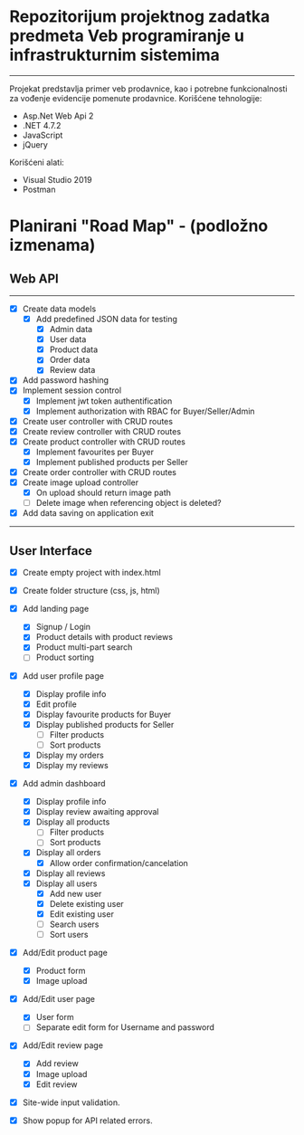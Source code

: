 # Repozitorijum projektnog zadatka predmeta Veb programiranje u infrastrukturnim sistemima
---
Projekat predstavlja primer veb prodavnice, kao i potrebne funkcionalnosti za vođenje evidencije pomenute prodavnice.
Korišćene tehnologije:
 - Asp.Net Web Api 2
 - .NET 4.7.2
 - JavaScript
 - jQuery

Korišćeni alati:
 - Visual Studio 2019
 - Postman

 # Planirani "Road Map" - (podložno izmenama)
 
 ## Web API

 ---

 - [X] Create data models
     - [X] Add predefined JSON data for testing
         - [X] Admin data
         - [X] User data
         - [X] Product data
         - [X] Order data
         - [X] Review data
 - [X] Add password hashing
 - [X] Implement session control
     - [X] Implement jwt token authentification
     - [X] Implement authorization with RBAC for Buyer/Seller/Admin
 - [X] Create user controller with CRUD routes
 - [X] Create review controller with CRUD routes
 - [X] Create product controller with CRUD routes
     - [X] Implement favourites per Buyer
     - [X] Implement published products per Seller
 - [X] Create order controller with CRUD routes
 - [X] Create image upload controller
     - [X] On upload should return image path
     - [ ] Delete image when referencing object is deleted?
 - [X] Add data saving on application exit

 ---
 ## User Interface
 - [X] Create empty project with index.html
 - [X] Create folder structure (css, js, html)
 - [X] Add landing page 
     - [X] Signup / Login 
     - [X] Product details with product reviews 
     - [X] Product multi-part search
     - [ ] Product sorting
 - [X] Add user profile page
     - [X] Display profile info
     - [X] Edit profile
     - [X] Display favourite products for Buyer
     - [X] Display published products for Seller
        - [ ] Filter products
        - [ ] Sort products
     - [X] Display my orders
     - [X] Display my reviews
 - [X] Add admin dashboard
     - [X] Display profile info
     - [X] Display review awaiting approval
     - [X] Display all products
        - [ ] Filter products
        - [ ] Sort products
     - [X] Display all orders
        - [X] Allow order confirmation/cancelation
     - [X] Display all reviews
     - [X] Display all users
        - [X] Add new user
        - [X] Delete existing user
        - [X] Edit existing user
        - [ ] Search users
        - [ ] Sort users
 - [X] Add/Edit product page
     - [X] Product form
     - [X] Image upload
 - [X] Add/Edit user page
     - [X] User form
     - [ ] Separate edit form for Username and password
 - [X] Add/Edit review page
     - [X] Add review
     - [X] Image upload
     - [X] Edit review
 - [X] Site-wide input validation.
 - [X] Show popup for API related errors.
 
